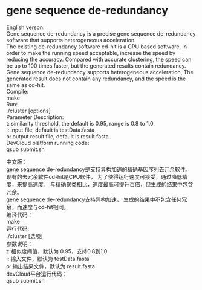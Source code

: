 # gene sequence de-redundancy  
English verson:  
Gene sequence de-redundancy is a precise gene sequence de-redundancy software that supports heterogeneous acceleration.  
The existing de-redundancy software cd-hit is a CPU based software,
In order to make the running speed acceptable, increase the speed by reducing the accuracy.
Compared with accurate clustering, the speed can be up to 100 times faster, but the generated results contain redundancy.  
Gene sequence de-redundancy supports heterogeneous acceleration,
The generated result does not contain any redundancy, and the speed is the same as cd-hit.  
Compile:  
make  
Run:  
./cluster [options]  
Parameter Description:  
t: similarity threshold, the default is 0.95, range is 0.8 to 1.0.  
i: input file, default is testData.fasta  
o: output result file, default is result.fasta  
DevCloud platform running code:  
qsub submit.sh  

中文版：  
gene sequence de-redundancy是支持异构加速的精确基因序列去冗余软件。  
现有的去冗余软件cd-hit是CPU软件，
为了使得运行速度可接受，通过降低精度，来提高速度。
与精确聚类相比，速度最高可提升百倍，但生成的结果中包含冗余。  
gene sequence de-redundancy支持异构加速，
生成的结果中不包含任何冗余，而速度与cd-hit相同。  
编译代码：  
make  
运行代码:  
./cluster [选项]  
参数说明：  
t: 相似度阈值，默认为 0.95，支持0.8到1.0  
i: 输入文件，默认为 testData.fasta  
o: 输出结果文件，默认为 result.fasta  
devCloud平台运行代码：  
qsub submit.sh  
